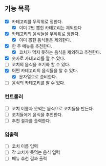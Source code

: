 ## 기능 목록
- [x] 카테고리를 무작위로 정한다.
    - [x] 이미 2번 뽑힌 카테고리는 제외한다
- [x] 카테고리의 음식들을 무작위로 정한다.
    - [x] 이미 뽑힌 음식들은 제외한다.
- [x] 한 주 메뉴를 추천한다.
    - [x] 코치가 먹지 못하는 음식을 제외하고 추천한다.
- [x] 숫자로 카테고리를 알 수 있다.
- [ ] 코치의 음식을 초기화 할 수 있다.
- [x] 어떤 카테고리의 음식들을 알 수 있다.
    - [x] 문자열으로 준비한다.
- [ ] 음식의 카테고리를 알 수 있다.

### 컨트롤러
- [ ] 코치 이름과 못먹는 음식으로 코치들을 만든다.
- [ ] 코치들에게 음식을 추천한다.
- [ ] 추천 결과를 출력한다.

### 입출력
- [ ] 코치 이름 입력
- [ ] 각 코치가 못먹는 음식 입력
- [ ] 메뉴 추천 결과 출력